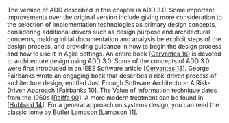 The version of ADD described in this chapter is ADD 3.0. Some important improvements over the original version include giving more consideration to the selection of implementation technologies as primary design concepts, considering additional drivers such as design purpose and architectural concerns, making initial documentation and analysis be explicit steps of the design process, and providing guidance in how to begin the design process and how to use it in Agile settings. An entire book [[Cervantes 16](ref01.xhtml#ref_54)] is devoted to architecture design using ADD 3.0. Some of the concepts of ADD 3.0 were first introduced in an IEEE Software article [[Cervantes 13](ref01.xhtml#ref_53)]. George Fairbanks wrote an engaging book that describes a risk-driven process of architecture design, entitled Just Enough Software Architecture: A Risk-Driven Approach [[Fairbanks 10](ref01.xhtml#ref_85)]. The Value of Information technique dates from the 1960s [[Raiffa 00](ref01.xhtml#ref_215)]. A more modern treatment can be found in [[Hubbard 14](ref01.xhtml#ref_118)]. For a general approach on systems design, you can read the classic tome by Butler Lampson [[Lampson 11](ref01.xhtml#ref_159)].